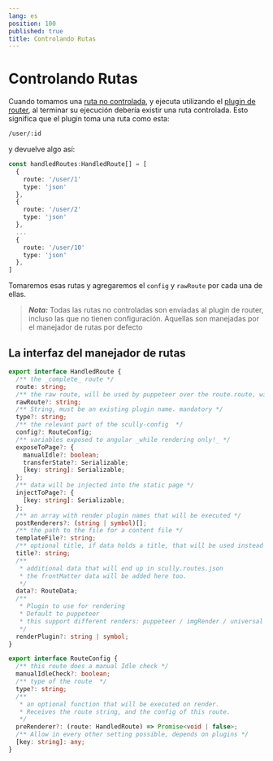 ```yaml
---
lang: es
position: 100
published: true
title: Controlando Rutas
---
```


# Controlando Rutas

Cuando tomamos una [ruta no controlada](/docs/concepts/unhandled-routes.md), y ejecuta utilizando el [plugin de router](/docs/Reference/plugins/types/router.md), al terminar su ejecución debería existir una ruta controlada. Esto significa que el plugin toma una ruta como esta:

```html
/user/:id
```

y devuelve algo así:

```typescript
const handledRoutes:HandledRoute[] = [
  {
    route: '/user/1'
    type: 'json'
  },
  {
    route: '/user/2'
    type: 'json'
  },
  ...
  {
    route: '/user/10'
    type: 'json'
  },
]
```

Tomaremos esas rutas y agregaremos el `config` y `rawRoute` por cada una de ellas.

> **_Nota:_** Todas las rutas no controladas son envíadas al plugin de router, incluso las que no tienen configuración. Aquellas son manejadas por el manejador de rutas por defecto

## La interfaz del manejador de rutas

```typescript
export interface HandledRoute {
  /** the _complete_ route */
  route: string;
  /** the raw route, will be used by puppeteer over the route.route, will be used as is. must include the http(s):// part and eventual params*/
  rawRoute?: string;
  /** String, must be an existing plugin name. mandatory */
  type?: string;
  /** the relevant part of the scully-config  */
  config?: RouteConfig;
  /** variables exposed to angular _while rendering only!_ */
  exposeToPage?: {
    manualIdle?: boolean;
    transferState?: Serializable;
    [key: string]: Serializable;
  };
  /** data will be injected into the static page */
  injectToPage?: {
    [key: string]: Serializable;
  };
  /** an array with render plugin names that will be executed */
  postRenderers?: (string | symbol)[];
  /** the path to the file for a content file */
  templateFile?: string;
  /** optional title, if data holds a title, that will be used instead */
  title?: string;
  /**
   * additional data that will end up in scully.routes.json
   * the frontMatter data will be added here too.
   */
  data?: RouteData;
  /**
   * Plugin to use for rendering
   * Default to puppeteer
   * this support different renders: puppeteer / imgRender / universal / others
   */
  renderPlugin?: string | symbol;
}
```

```typescript
export interface RouteConfig {
  /** this route does a manual Idle check */
  manualIdleCheck?: boolean;
  /** type of the route  */
  type?: string;
  /**
   * an optional function that will be executed on render.
   * Receives the route string, and the config of this route.
   */
  preRenderer?: (route: HandledRoute) => Promise<void | false>;
  /** Allow in every other setting possible, depends on plugins */
  [key: string]: any;
}
```

